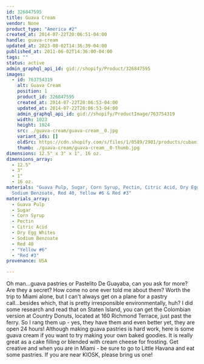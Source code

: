 ```yaml
---
id: 326847595
title: Guava Cream
vendor: None
product_type: "America #2"
created_at: 2014-07-22T20:06:51-04:00
handle: guava-cream
updated_at: 2023-08-02T14:36:39-04:00
published_at: 2011-06-02T14:36:00-04:00
tags: ""
status: active
admin_graphql_api_id: gid://shopify/Product/326847595
images:
  - id: 763754319
    alt: Guava Cream
    position: 1
    product_id: 326847595
    created_at: 2014-07-22T20:06:53-04:00
    updated_at: 2014-07-22T20:06:53-04:00
    admin_graphql_api_id: gid://shopify/ProductImage/763754319
    width: 1023
    height: 1024
    src: ./guava-cream/guava-cream__0.jpg
    variant_ids: []
    oldSrc: https://cdn.shopify.com/s/files/1/0589/2901/products/cubanita.jpeg?v=1406074013
    thumb: ./guava-cream/guava-cream__0-thumb.jpg
dimensions: 12.5" x 3" x 1", 16 oz.
dimensions_array:
  - 12.5"
  - 3"
  - 1"
  - 16 oz.
materials: "Guava Pulp, Sugar, Corn Syrup, Pectin, Citric Acid, Dry Egg Whites,
  Sodium Benzoate, Red 40, Yellow #6 & Red #3"
materials_array:
  - Guava Pulp
  - Sugar
  - Corn Syrup
  - Pectin
  - Citric Acid
  - Dry Egg Whites
  - Sodium Benzoate
  - Red 40
  - "Yellow #6"
  - "Red #3"
provenance: USA

---
```


Oh man...guava pastries or Pastelito De Guayaba, can you ask for more? Are they a secret? How come no one ever told me about them? Worth the trip to Miami alone, but I can't always get on a plane for a pastry call...besides which, that is pretty irresponsible environmentally, huh? I did some research and read that on Staten Island, you can get the Colombian version at Country Donuts, located at 160 Richmond Terrace, just past the ferry. So I rang them up - yes, they have them and even better yet, they are open 24 hours! Although making guava pastries is hard work, here is some guava cream if you want to try making your own baked goodies. It is really great as a cake filling or blended with cream cheese for frosting. Get creative and when you are in Miami - be sure to go to Little Havana and eat some pastries. If you are near KIOSK, please bring us one!